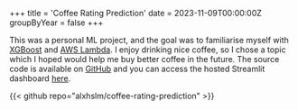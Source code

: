 +++
title = 'Coffee Rating Prediction'
date = 2023-11-09T00:00:00Z
groupByYear = false
+++

This was a personal ML project, and the goal was to familiarise myself with [XGBoost](https://xgboost.readthedocs.io/en/stable/) and [AWS Lambda](https://aws.amazon.com/lambda/). I enjoy drinking nice coffee, so I chose a topic which I hoped would help me buy better coffee in the future. The source code is available on [GitHub](https://github.com/alxhslm/coffee-rating-prediction) and you can access the hosted Streamlit dashboard [here](https://coffee-rating-prediction.streamlit.app/).

{{< github repo="alxhslm/coffee-rating-prediction" >}}

<br/>
